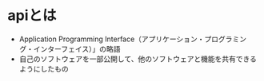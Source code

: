 # apiとは
- Application Programming Interface（アプリケーション・プログラミング・インターフェイス）」の略語
- 自己のソフトウェアを一部公開して、他のソフトウェアと機能を共有できるようにしたもの